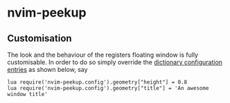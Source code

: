 # nvim-peekup

## Customisation
The look and the behaviour of the registers floating window is fully customisable. In order to do so simply override the [dictionary configuration entries](https://github.com/gennaro-tedesco/nvim-peekup/blob/master/lua/nvim-peekup/config.lua) as shown below, say
```
lua require('nvim-peekup.config').geometry["height"] = 0.8
lua require('nvim-peekup.config').geometry["title"] = 'An awesome window title'
```
